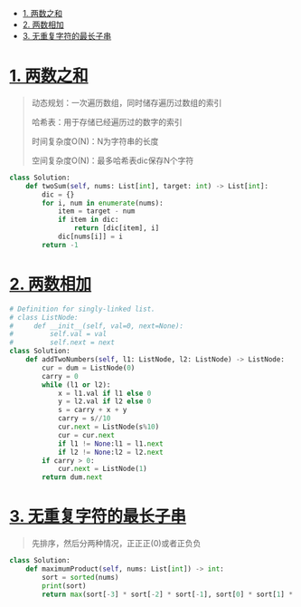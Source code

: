 - [1. 两数之和](#1-两数之和)
- [2. 两数相加](#2-两数相加)
- [3. 无重复字符的最长子串](#3-无重复字符的最长子串)

# [1. 两数之和](https://leetcode-cn.com/problems/two-sum/)

> 动态规划：一次遍历数组，同时储存遍历过数组的索引
>
> 哈希表：用于存储已经遍历过的数字的索引
>
> 时间复杂度O(N)：N为字符串的长度
>
> 空间复杂度O(N)：最多哈希表dic保存N个字符

```python
class Solution:
    def twoSum(self, nums: List[int], target: int) -> List[int]:
        dic = {}
        for i, num in enumerate(nums):
            item = target - num
            if item in dic:
                return [dic[item], i]
            dic[nums[i]] = i
        return -1
```

# [2. 两数相加](https://leetcode-cn.com/problems/add-two-numbers/)

```python
# Definition for singly-linked list.
# class ListNode:
#     def __init__(self, val=0, next=None):
#         self.val = val
#         self.next = next
class Solution:
    def addTwoNumbers(self, l1: ListNode, l2: ListNode) -> ListNode:
        cur = dum = ListNode(0)
        carry = 0
        while (l1 or l2):
            x = l1.val if l1 else 0
            y = l2.val if l2 else 0
            s = carry + x + y
            carry = s//10
            cur.next = ListNode(s%10)
            cur = cur.next
            if l1 != None:l1 = l1.next
            if l2 != None:l2 = l2.next
        if carry > 0:
            cur.next = ListNode(1)
        return dum.next
```

# [3. 无重复字符的最长子串](https://leetcode-cn.com/problems/longest-substring-without-repeating-characters/)

> 先排序，然后分两种情况，正正正(0)或者正负负

```python
class Solution:
    def maximumProduct(self, nums: List[int]) -> int:
        sort = sorted(nums)
        print(sort)
        return max(sort[-3] * sort[-2] * sort[-1], sort[0] * sort[1] * sort[-1])
```
